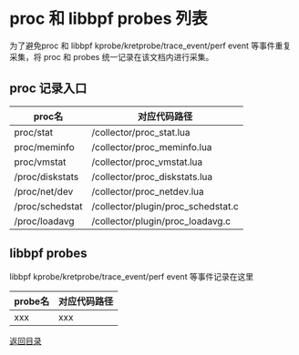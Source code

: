 # proc 和 libbpf probes 列表

为了避免proc 和 libbpf kprobe/kretprobe/trace\_event/perf event 等事件重复采集，将 proc 和 probes 统一记录在该文档内进行采集。

## proc 记录入口

| proc名 | 对应代码路径 |
| ----- | --------- |
| proc/stat | /collector/proc\_stat.lua |
| proc/meminfo | /collector/proc\_meminfo.lua |
| proc/vmstat | /collector/proc\_vmstat.lua |
| /proc/diskstats | /collector/proc\_diskstats.lua |
| /proc/net/dev | /collector/proc\_netdev.lua |
| /proc/schedstat | /collector/plugin/proc\_schedstat.c |
| /proc/loadavg | /collector/plugin/proc\_loadavg.c |

## libbpf probes

libbpf kprobe/kretprobe/trace\_event/perf event 等事件记录在这里

| probe名 | 对应代码路径 |
| ----- | --------- |
|  xxx | xxx |

[返回目录](/guide)
